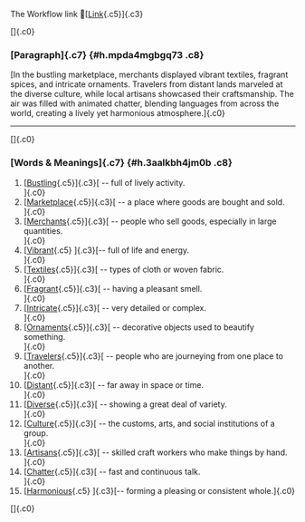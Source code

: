 The Workflow link
👏[[Link](https://www.google.com/url?q=http://www.google.com&sa=D&source=editors&ust=1758859352634689&usg=AOvVaw14nZ_58YjM6AlUZR52qmVI){.c5}]{.c3}

[]{.c0}

### [Paragraph]{.c7} {#h.mpda4mgbgq73 .c8}

[In the bustling marketplace, merchants displayed vibrant textiles,
fragrant spices, and intricate ornaments. Travelers from distant lands
marveled at the diverse culture, while local artisans showcased their
craftsmanship. The air was filled with animated chatter, blending
languages from across the world, creating a lively yet harmonious
atmosphere.]{.c0}

------------------------------------------------------------------------

[]{.c0}

### [Words & Meanings]{.c7} {#h.3aalkbh4jm0b .c8}

1.  [[Bustling](https://www.google.com/url?q=http://www.google.com&sa=D&source=editors&ust=1758859352636161&usg=AOvVaw0JIvGrg8ADra8UBE4Dwpxn){.c5}]{.c3}[ --
    full of lively activity.\
    ]{.c0}
2.  [[Marketplace](https://www.google.com/url?q=http://www.google.com&sa=D&source=editors&ust=1758859352636495&usg=AOvVaw2BKzfScXNZjJS6Q2zHHTfj){.c5}]{.c3}[ --
    a place where goods are bought and sold.\
    ]{.c0}
3.  [[Merchants](https://www.google.com/url?q=http://www.google.com&sa=D&source=editors&ust=1758859352636741&usg=AOvVaw2vlS7Y12zED_ebouT55d2c){.c5}]{.c3}[ --
    people who sell goods, especially in large quantities.\
    ]{.c0}
4.  [[Vibrant](https://www.google.com/url?q=http://www.google.com&sa=D&source=editors&ust=1758859352637012&usg=AOvVaw1i6oZW2DpXfS_f7-TRIpna){.c5}
    ]{.c3}[-- full of life and energy.\
    ]{.c0}
5.  [[Textiles](https://www.google.com/url?q=http://www.google.com&sa=D&source=editors&ust=1758859352637240&usg=AOvVaw3GpNr8wzxRTugxj6zPSq-C){.c5}]{.c3}[ --
    types of cloth or woven fabric.\
    ]{.c0}
6.  [[Fragrant](https://www.google.com/url?q=http://www.google.com&sa=D&source=editors&ust=1758859352637478&usg=AOvVaw39PkUvVdB5AHw7Cpoo7ItL){.c5}]{.c3}[ --
    having a pleasant smell.\
    ]{.c0}
7.  [[Intricate](https://www.google.com/url?q=http://www.google.com&sa=D&source=editors&ust=1758859352637703&usg=AOvVaw2o2GLddKwvaNFQkw2vWlLJ){.c5}]{.c3}[ --
    very detailed or complex.\
    ]{.c0}
8.  [[Ornaments](https://www.google.com/url?q=http://www.google.com&sa=D&source=editors&ust=1758859352637921&usg=AOvVaw3adqkllRiCURNqrS-A5SkJ){.c5}]{.c3}[ --
    decorative objects used to beautify something.\
    ]{.c0}
9.  [[Travelers](https://www.google.com/url?q=http://www.google.com&sa=D&source=editors&ust=1758859352638180&usg=AOvVaw0lZQP3sIB5hvEdHGM8SR3x){.c5}]{.c3}[ --
    people who are journeying from one place to another.\
    ]{.c0}
10. [[Distant](https://www.google.com/url?q=http://www.google.com&sa=D&source=editors&ust=1758859352638443&usg=AOvVaw3ojfyZbJb8PjsrUuIT6L0W){.c5}]{.c3}[ --
    far away in space or time.\
    ]{.c0}
11. [[Diverse](https://www.google.com/url?q=http://www.google.com&sa=D&source=editors&ust=1758859352638673&usg=AOvVaw24UKm1UH5De82DuqB-0qVP){.c5}]{.c3}[ --
    showing a great deal of variety.\
    ]{.c0}
12. [[Culture](https://www.google.com/url?q=http://www.google.com&sa=D&source=editors&ust=1758859352638905&usg=AOvVaw3bFGzZz7ANdtgL3tnvGVGP){.c5}]{.c3}[ --
    the customs, arts, and social institutions of a group.\
    ]{.c0}
13. [[Artisans](https://www.google.com/url?q=http://www.google.com&sa=D&source=editors&ust=1758859352639169&usg=AOvVaw1a3vxqsvcjtweyj8cNA_Sd){.c5}]{.c3}[ --
    skilled craft workers who make things by hand.\
    ]{.c0}
14. [[Chatter](https://www.google.com/url?q=http://www.google.com&sa=D&source=editors&ust=1758859352639424&usg=AOvVaw0qdETXLqgl3WWme7122h5T){.c5}]{.c3}[ --
    fast and continuous talk.\
    ]{.c0}
15. [[Harmonious](https://www.google.com/url?q=http://www.google.com&sa=D&source=editors&ust=1758859352639662&usg=AOvVaw0PR8U7aA0eDQ1PcGNR03Rs){.c5}
    ]{.c3}[-- forming a pleasing or consistent whole.]{.c0}

[]{.c0}
